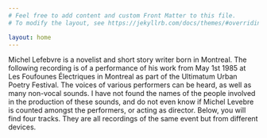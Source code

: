 ```yaml
---
# Feel free to add content and custom Front Matter to this file.
# To modify the layout, see https://jekyllrb.com/docs/themes/#overriding-theme-defaults

layout: home
---
```

Michel Lefebvre is a novelist and short story writer born in Montreal. The following recording is of a performance of his work from May 1st 1985 at Les Foufounes Électriques in Montreal as part of the Ultimatum Urban Poetry Festival. The voices of various performers can be heard, as well as many non-vocal sounds. I have not found the names of the people involved in the production of these sounds, and do not even know if Michel Levebre is counted amongst the performers, or acting as director. 
Below, you will find four tracks. They are all recordings of the same event but from different devices.
